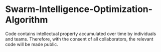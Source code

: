 # Swarm-Intelligence-Optimization-Algorithm
Code contains intellectual property accumulated over time by individuals and teams. Therefore, with the consent of all collaborators, the relevant code will be made public.
